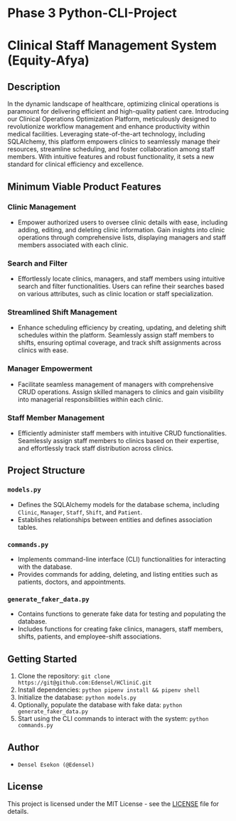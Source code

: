 # Phase 3 Python-CLI-Project



# Clinical Staff Management System (Equity-Afya)

## Description

In the dynamic landscape of healthcare, optimizing clinical operations is paramount for delivering efficient and high-quality patient care. Introducing our Clinical Operations Optimization Platform, meticulously designed to revolutionize workflow management and enhance productivity within medical facilities. Leveraging state-of-the-art technology, including SQLAlchemy, this platform empowers clinics to seamlessly manage their resources, streamline scheduling, and foster collaboration among staff members. With intuitive features and robust functionality, it sets a new standard for clinical efficiency and excellence.

## Minimum Viable Product Features

### Clinic Management
- Empower authorized users to oversee clinic details with ease, including adding, editing, and deleting clinic information. Gain insights into clinic operations through comprehensive lists, displaying managers and staff members associated with each clinic.

### Search and Filter
- Effortlessly locate clinics, managers, and staff members using intuitive search and filter functionalities. Users can refine their searches based on various attributes, such as clinic location or staff specialization.

### Streamlined Shift Management
- Enhance scheduling efficiency by creating, updating, and deleting shift schedules within the platform. Seamlessly assign staff members to shifts, ensuring optimal coverage, and track shift assignments across clinics with ease.

### Manager Empowerment
- Facilitate seamless management of managers with comprehensive CRUD operations. Assign skilled managers to clinics and gain visibility into managerial responsibilities within each clinic.

### Staff Member Management
- Efficiently administer staff members with intuitive CRUD functionalities. Seamlessly assign staff members to clinics based on their expertise, and effortlessly track staff distribution across clinics.

## Project Structure

### `models.py`
- Defines the SQLAlchemy models for the database schema, including `Clinic`, `Manager`, `Staff`, `Shift`, and `Patient`.
- Establishes relationships between entities and defines association tables.

### `commands.py`
- Implements command-line interface (CLI) functionalities for interacting with the database.
- Provides commands for adding, deleting, and listing entities such as patients, doctors, and appointments.

### `generate_faker_data.py`
- Contains functions to generate fake data for testing and populating the database.
- Includes functions for creating fake clinics, managers, staff members, shifts, patients, and employee-shift associations.

## Getting Started

1. Clone the repository: `git clone https://git@github.com:Edensel/HCliniC.git`
2. Install dependencies: `python pipenv install && pipenv shell`
3. Initialize the database: `python models.py`
4. Optionally, populate the database with fake data: `python generate_faker_data.py`
5. Start using the CLI commands to interact with the system: `python commands.py`

## Author

- `Densel Esekon (@Edensel)`

## License

This project is licensed under the MIT License - see the [LICENSE](LICENSE) file for details.
